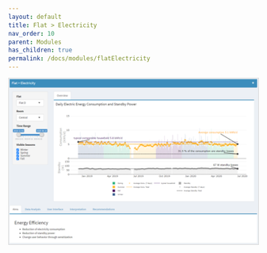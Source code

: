 ```yaml
---
layout: default
title: Flat > Electricity
nav_order: 10
parent: Modules
has_children: true
permalink: /docs/modules/flatElectricity
---
```


<img src="https://raw.githubusercontent.com/hslu-ige-laes/lcm/master/docs/assets/images/flatElectricity_00.PNG" style="border:1px solid lightgrey"/>

